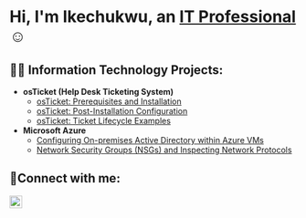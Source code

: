 <h1>Hi, I'm Ikechukwu, an <a href="[rf](https://www.linkedin.com/in/ikechukwu-uzoma-28989b219/)">IT Professional</a>☺</h1>

<h2>👨‍💻 Information Technology Projects:</h2>

- <b>osTicket (Help Desk Ticketing System)</b>
  - [osTicket: Prerequisites and Installation]((https://github.com/six-lateral/osticket-prereqs))
  - [osTicket: Post-Installation Configuration](https://github.com/IkechukwuUzoma/post-install-config)
  - [osTicket: Ticket Lifecycle Examples](https://github.com/IkechukwuUzoma/ticket-lifecycle)
- <b>Microsoft Azure</b>
  - [Configuring On-premises Active Directory within Azure VMs](https://github.com/IkechukwuUzoma/configure-ad)
  - [Network Security Groups (NSGs) and Inspecting Network Protocols](https://github.com/IkechukwuUzoma/azure-network-protocols)

<h2>🤳Connect with me:</h2>

[<img align="left" alt="Josh | LinkedIn" width="22px" src="https://cdn.jsdelivr.net/npm/simple-icons@v3/icons/linkedin.svg" />][linkedin]

[linkedin]: [https://linkedin.com/in/Josh](https://www.linkedin.com/in/ikechukwu-uzoma-28989b219/)
